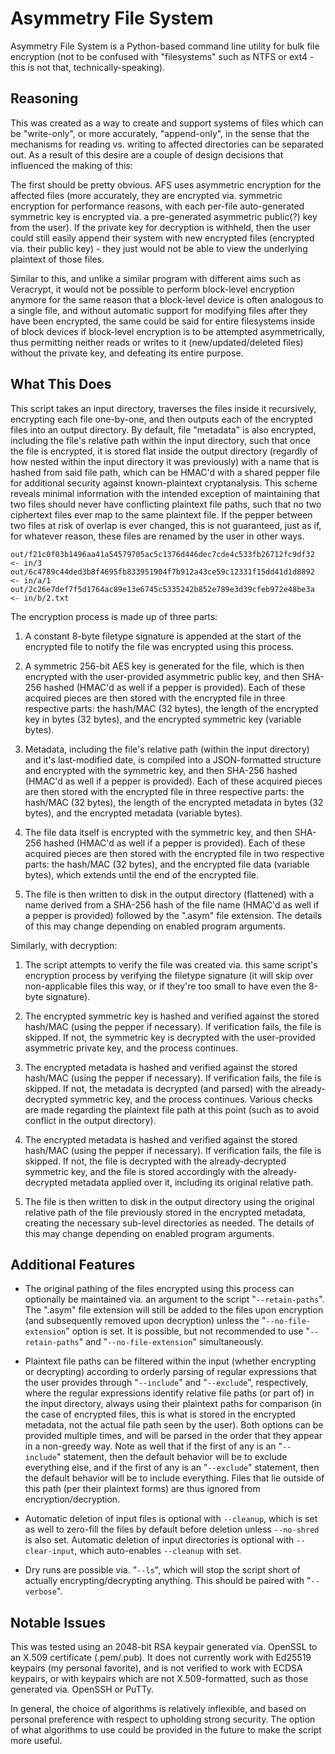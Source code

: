 # Asymmetry File System

Asymmetry File System is a Python-based command line utility for bulk file encryption (not to be confused with "filesystems" such as NTFS or ext4 - this is not that, technically-speaking).

## Reasoning

This was created as a way to create and support systems of files which can be "write-only", or more accurately, "append-only", in the sense that the mechanisms for reading vs. writing to affected directories can be separated out. As a result of this desire are a couple of design decisions that influenced the making of this:

The first should be pretty obvious. AFS uses asymmetric encryption for the affected files (more accurately, they are encrypted via. symmetric encryption for performance reasons, with each per-file auto-generated symmetric key is encrypted via. a pre-generated asymmetric public(?) key from the user). If the private key for decryption is withheld, then the user could still easily append their system with new encrypted files (encrypted via. their public key) - they just would not be able to view the underlying plaintext of those files.

Similar to this, and unlike a similar program with different aims such as Veracrypt, it would not be possible to perform block-level encryption anymore for the same reason that a block-level device is often analogous to a single file, and without automatic support for modifying files after they have been encrypted, the same could be said for entire filesystems inside of block devices if block-level encryption is to be attempted asymmetrically, thus permitting neither reads or writes to it (new/updated/deleted files) without the private key, and defeating its entire purpose.

## What This Does

This script takes an input directory, traverses the files inside it recursively, encrypting each file one-by-one, and then outputs each of the encrypted files into an output directory. By default, file "metadata" is also encrypted, including the file's relative path within the input directory, such that once the file is encrypted, it is stored flat inside the output directory (regardly of how nested within the input directory it was previously) with a name that is hashed from said file path, which can be HMAC'd with a shared pepper file for additional security against known-plaintext cryptanalysis. This scheme reveals minimal information with the intended exception of maintaining that two files should never have conflicting plaintext file paths, such that no two ciphertext files ever map to the same plaintext file. If the pepper between two files at risk of overlap is ever changed, this is not guaranteed, just as if, for whatever reason, these files are renamed by the user in other ways.

```
out/f21c0f03b1496aa41a54579705ac5c1376d446dec7cde4c533fb26712fc9df32 <- in/3
out/6c4789c44ded3b8f4695fb833951904f7b912a43ce59c12331f15dd41d1d8892 <- in/a/1
out/2c26e7def7f5d1764ac89e13e6745c5335242b852e789e3d39cfeb972e48be3a <- in/b/2.txt
```

The encryption process is made up of three parts:

1. A constant 8-byte filetype signature is appended at the start of the encrypted file to notify the file was encrypted using this process.

2. A symmetric 256-bit AES key is generated for the file, which is then encrypted with the user-provided asymmetric public key, and then SHA-256 hashed (HMAC'd as well if a pepper is provided). Each of these acquired pieces are then stored with the encrypted file in three respective parts: the hash/MAC (32 bytes), the length of the encrypted key in bytes (32 bytes), and the encrypted symmetric key (variable bytes).

3. Metadata, including the file's relative path (within the input directory) and it's last-modified date, is compiled into a JSON-formatted structure and encrypted with the symmetric key, and then SHA-256 hashed (HMAC'd as well if a pepper is provided). Each of these acquired pieces are then stored with the encrypted file in three respective parts: the hash/MAC (32 bytes), the length of the encrypted metadata in bytes (32 bytes), and the encrypted metadata (variable bytes).

4. The file data itself is encrypted with the symmetric key, and then SHA-256 hashed (HMAC'd as well if a pepper is provided). Each of these acquired pieces are then stored with the encrypted file in two respective parts: the hash/MAC (32 bytes), and the encrypted file data (variable bytes), which extends until the end of the encrypted file.

5. The file is then written to disk in the output directory (flattened) with a name derived from a SHA-256 hash of the file name (HMAC'd as well if a pepper is provided) followed by the ".asym" file extension. The details of this may change depending on enabled program arguments.

Similarly, with decryption:

1. The script attempts to verify the file was created via. this same script's encryption process by verifying the filetype signature (it will skip over non-applicable files this way, or if they're too small to have even the 8-byte signature).

2. The encrypted symmetric key is hashed and verified against the stored hash/MAC (using the pepper if necessary). If verification fails, the file is skipped. If not, the symmetric key is decrypted with the user-provided asymmetric private key, and the process continues.

3. The encrypted metadata is hashed and verified against the stored hash/MAC (using the pepper if necessary). If verification fails, the file is skipped. If not, the metadata is decrypted (and parsed) with the already-decrypted symmetric key, and the process continues. Various checks are made regarding the plaintext file path at this point (such as to avoid conflict in the output directory).

4. The encrypted metadata is hashed and verified against the stored hash/MAC (using the pepper if necessary). If verification fails, the file is skipped. If not, the file is decrypted with the already-decrypted symmetric key, and the file is stored accordingly with the already-decrypted metadata applied over it, including its original relative path.

5. The file is then written to disk in the output directory using the original relative path of the file previously stored in the encrypted metadata, creating the necessary sub-level directories as needed. The details of this may change depending on enabled program arguments.

## Additional Features

* The original pathing of the files encrypted using this process can optionally be maintained via. an argument to the script "`--retain-paths`". The ".asym" file extension will still be added to the files upon encryption (and subsequently removed upon decryption) unless the "`--no-file-extension`" option is set. It is possible, but not recommended to use "`--retain-paths`" and "`--no-file-extension`" simultaneously.

* Plaintext file paths can be filtered within the input (whether encrypting or decrypting) according to orderly parsing of regular expressions that the user provides through "`--include`" and "`--exclude`", respectively, where the regular expressions identify relative file paths (or part of) in the input directory, always using their plaintext paths for comparison (in the case of encrypted files, this is what is stored in the encrypted metadata, not the actual file path seen by the user). Both options can be provided multiple times, and will be parsed in the order that they appear in a non-greedy way. Note as well that if the first of any is an "`--include`" statement, then the default behavior will be to exclude everything else, and if the first of any is an "`--exclude`" statement, then the default behavior will be to include everything. Files that lie outside of this path (per their plaintext forms) are thus ignored from encryption/decryption.

* Automatic deletion of input files is optional with `--cleanup`, which is set as well to zero-fill the files by default before deletion unless `--no-shred` is also set. Automatic deletion of input directories is optional with `--clear-input`, which auto-enables `--cleanup` with set.

* Dry runs are possible via. "`--ls`", which will stop the script short of actually encrypting/decrypting anything. This should be paired with "`--verbose`".

## Notable Issues

This was tested using an 2048-bit RSA keypair generated via. OpenSSL to an X.509 certificate (.pem/.pub). It does not currently work with Ed25519 keypairs (my personal favorite), and is not verified to work with ECDSA keypairs, or with keypairs which are not X.509-formatted, such as those generated via. OpenSSH or PuTTy.

In general, the choice of algorithms is relatively inflexible, and based on personal preference with respect to upholding strong security. The option of what algorithms to use could be provided in the future to make the script more useful.